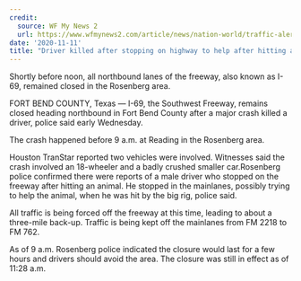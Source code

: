 ```yaml
---
credit:
  source: WF My News 2
  url: https://www.wfmynews2.com/article/news/nation-world/traffic-alert-fatal-crash-closes-southwest-freeway-in-fort-bend-county/285-6f07fde4-4441-426c-8d92-ae4725212618
date: '2020-11-11'
title: "Driver killed after stopping on highway to help after hitting animal: Police"
---
```

Shortly before noon, all northbound lanes of the freeway, also known as I-69, remained closed in the Rosenberg area.

FORT BEND COUNTY, Texas — I-69, the Southwest Freeway, remains closed heading northbound in Fort Bend County after a major crash killed a driver, police said early Wednesday.

The crash happened before 9 a.m. at Reading in the Rosenberg area.

Houston TranStar reported two vehicles were involved. Witnesses said the crash involved an 18-wheeler and a badly crushed smaller car.Rosenberg police confirmed there were reports of a male driver who stopped on the freeway after hitting an animal. He stopped in the mainlanes, possibly trying to help the animal, when he was hit by the big rig, police said.

All traffic is being forced off the freeway at this time, leading to about a three-mile back-up. Traffic is being kept off the mainlanes from FM 2218 to FM 762.

As of 9 a.m. Rosenberg police indicated the closure would last for a few hours and drivers should avoid the area. The closure was still in effect as of 11:28 a.m.

